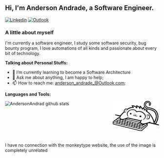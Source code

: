<!-- Your title -->

## Hi, I'm Anderson Andrade, a Software Engineer.

[![Linkedin](https://img.shields.io/badge/-LinkedIn-blue?style=flat&logo=Linkedin&logoColor=white)](https://www.linkedin.com/in/andersonandrad/)
[![Outlook](https://img.shields.io/badge/-Outlook-blue?style=flat&logo=Gmail&logoColor=black)](mailto:Anderson_Andrade_@Outlook.com)

<!--About you title-->

### A little about myself

<!--About you text-->

I'm currently a software engineer, I study some software security, bug bounty program, I love automations of all kinds and passionate about every bit of technology.

<!-- Talking about you -->

**Talking about Personal Stuffs:**

<!-- Any image aligned to the right. Beware the width -->
<!-- <img width="55%" align="right" alt="Github" src="https://raw.githubusercontent.com/AndersonAndrad/AndersonAndrad/a9a4e129d35c9c63ebdada2713fbf6c0d7960b52/images/centerimage.svg" /> -->

- 🌱 I’m currently learning to become a Software Architecture
- 💬 Ask me about anything, I am happy to help;
- 📫 How to reach me: anderson_andrade_@Outlook.com;

**Languages and Tools:**

<!-- Your github readme stats
You can use this api: https://github.com/anuraghazra/github-readme-stats
-->

<a href="https://github.com/AndersonAndrad">
  <img width="50%" align="left" alt="AndersonAndrad github stats" src="https://github-readme-stats.vercel.app/api?username=AndersonAndrad&show_icons=true&hide_border=true&theme=dark" />
</a
<br>
<a href="https://monkeytype.com/">
  <img width="30%"  align="right"  alt="MonkeyType" src="https://raw.githubusercontent.com/AndersonAndrad/AndersonAndrad/master/images/monkeytype.gif"/>
</a>
<br>
<br>
<br>
<br>
<br>
<br>
<br>
<br>
<span>I have no connection with the monkeytype website, the use of the image is completely unrelated</span>

